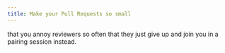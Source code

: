 ```yaml
---
title: Make your Pull Requests so small
---
```


that you annoy reviewers so often that they just give up and join you in a pairing session instead.
